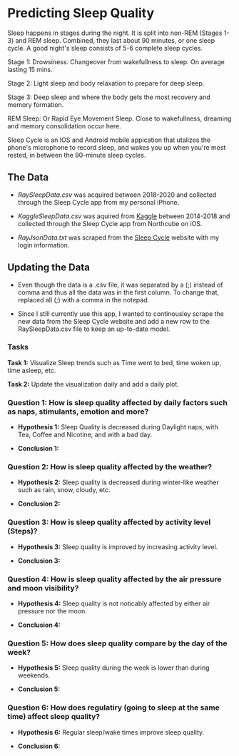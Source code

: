 # Predicting Sleep Quality

Sleep happens in stages during the night. It is split into non-REM (Stages 1-3) and REM sleep. Combined, they last about 90 minutes, or one sleep cycle. A good night's sleep consists of 5-6 complete sleep cycles. 

Stage 1: Drowsiness. Changeover from wakefullness to sleep. On average lasting 15 mins.

Stage 2: Light sleep and body relaxation to prepare for deep sleep.

Stage 3: Deep sleep and where the body gets the most recovery and memory formation.

REM Sleep: Or Rapid Eye Movement Sleep. Close to wakefullness, dreaming and memory consolidation occur here.

Sleep Cycle is an IOS and Android mobile appication that utalizes the phone's microphone to record sleep, and wakes you up when you're most rested, in between the 90-minute sleep cycles.

## The Data

* *RaySleepData.csv* was acquired between 2018-2020 and collected through the Sleep Cycle app from my personal iPhone.

* *KaggleSleepData.csv* was aquired from [Kaggle](https://www.kaggle.com/danagerous/sleep-data?rvi=1) between 2014-2018 and collected through the Sleep Cycle app from Northcube on iOS.

* *RayJsonData.txt* was scraped from the [Sleep Cycle](https://s.sleepcycle.com/) website with my login information.

## Updating the Data 

* Even though the data is a .csv file, it was separated by a (;) instead of comma and thus all the data was in the first column. To change that, replaced all (;) with a comma in the notepad.

* Since I still currently use this app, I wanted to continousley scrape the new data from the Sleep Cycle website and add a new row to the RaySleepData.csv file to keep an up-to-date model.

### Tasks

**Task 1:** Visualize Sleep trends such as Time went to bed, time woken up, time asleep, etc.

**Task 2:** Update the visualization daily and add a daily plot. 

### Question 1: How is sleep quality affected by daily factors such as naps, stimulants, emotion and more?

* **Hypothesis 1:** Sleep Quality is decreased during Daylight naps, with Tea, Coffee and Nicotine, and with a bad day.

* **Conclusion 1:** 

### Question 2: How is sleep quality affected by the weather? 

* **Hypothesis 2:** Sleep quality is decreased during winter-like weather such as rain, snow, cloudy, etc.

* **Conclusion 2:**

### Question 3: How is sleep quality affected by activity level (Steps)?

* **Hypothesis 3:** Sleep quality is improved by increasing activity level. 

* **Conclusion 3:** 

### Question 4: How is sleep quality affected by the air pressure and moon visibility? 

* **Hypothesis 4:** Sleep quality is not noticably affected by either air pressure nor the moon.

* **Conclusion 4:** 

### Question 5: How does sleep quality compare by the day of the week?

* **Hypothesis 5:** Sleep quality during the week is lower than during weekends.

* **Conclusion 5:**

### Question 6: How does regulatiry (going to sleep at the same time) affect sleep quality? 

* **Hypothesis 6:** Regular sleep/wake times improve sleep quality.

* **Conclusion 6:** 

